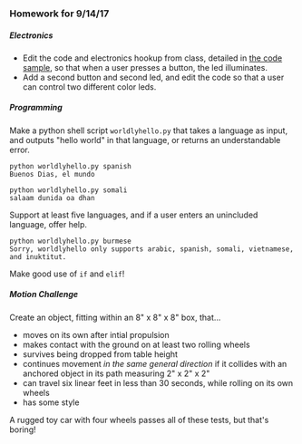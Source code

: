 ### Homework for 9/14/17

##### Electronics
- Edit the code and electronics hookup from class, detailed in [the code sample](electronics.md), so that when a user presses a button, the led illuminates.
- Add a second button and second led, and edit the code so that a user can control two different color leds.

##### Programming
Make a python shell script `worldlyhello.py` that takes a language as input, and outputs "hello world" in that language, or returns an understandable error.

```
python worldlyhello.py spanish
Buenos Dias, el mundo
```

```
python worldlyhello.py somali
salaam dunida oa dhan
```

Support at least five languages, and if a user enters an unincluded language, offer help.

```
python worldlyhello.py burmese
Sorry, worldlyhello only supports arabic, spanish, somali, vietnamese, and inuktitut.
```

Make good use of `if` and `elif`!

##### Motion Challenge
Create an object, fitting within an 8" x 8" x 8" box, that...

- moves on its own after intial propulsion
- makes contact with the ground on at least two rolling wheels
- survives being dropped from table height
- continues movement *in the same general direction* if it collides with an anchored object in its path measuring 2" x 2" x 2"
- can travel six linear feet in less than 30 seconds, while rolling on its own wheels
- has some style

A rugged toy car with four wheels passes all of these tests, but that's boring!
